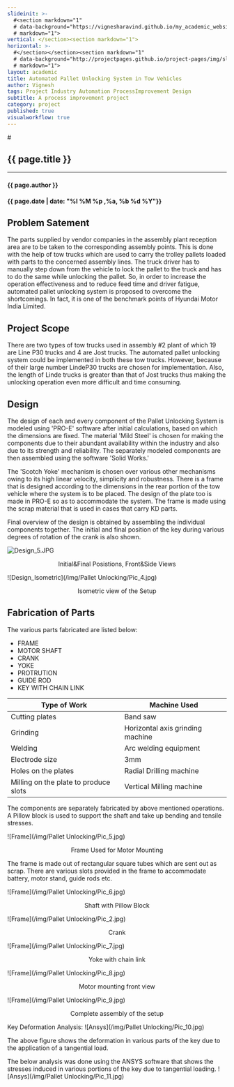 ```yaml
---
slideinit: >-
  #<section markdown="1"
  # data-background="https://vignesharavind.github.io/my_academic_website/img/slidebackground.png"><section
  # markdown="1">
vertical: </section><section markdown="1">
horizontal: >-
  #</section></section><section markdown="1"
  # data-background="http://projectpages.github.io/project-pages/img/slidebackground.png"><section
  # markdown="1">
layout: academic
title: Automated Pallet Unlocking System in Tow Vehicles
author: Vignesh
tags: Project Industry Automation ProcessImprovement Design
subtitle: A process improvement project
category: project
published: true
visualworkflow: true
---
```

<!-- Start Writing Below in Markdown -->

#<section markdown="1" data-background="https://vignesharavind.github.io/my_academic_website/img/slidebackground.png"><section markdown="1">

## {{ page.title }}

<hr>

#### {{ page.author }}

#### {{ page.date | date: "%I %M %p ,%a, %b %d %Y"}}


## Problem Satement

The parts supplied by vendor companies in the assembly plant reception area are to be taken to the corresponding assembly points. This is done with the help of tow trucks which are used to carry the trolley pallets loaded with parts to the concerned assembly lines. The truck driver has to manually step down from the vehicle to lock the pallet to the truck and has to do the same while unlocking the pallet. So, in order to increase the operation effectiveness and to reduce feed time and driver fatigue, automated pallet unlocking system is proposed to overcome the shortcomings. In fact, it is one of the benchmark points of Hyundai Motor India Limited.   

## Project Scope

There are two types of tow trucks used in assembly #2 plant of which 19 are Line P30 trucks and 4 are Jost trucks. The automated pallet unlocking system could be implemented in both these tow trucks. However, because of their large number LindeP30 trucks are chosen for implementation. Also, the length of Linde trucks is greater than that of Jost trucks thus making the unlocking operation even more difficult and time consuming.   

## Design

The design of each and every component of the Pallet Unlocking System is modeled using 'PRO-E' software after initial calculations, based on which the dimensions are fixed. The material 'Mild Steel' is chosen for making the components due to their abundant availability within the industry and also due to its strength and reliability. The separately modeled components are then assembled using the software 'Solid Works.'

The 'Scotch Yoke' mechanism is chosen over various other mechanisms owing to its high linear velocity, simplicity and robustness. There is a frame that is designed according to the dimensions in the rear portion of the tow vehicle where the system is to be placed. The design of the plate too is made in PRO-E so as to accommodate the system. The frame is made using the scrap material that is used in cases that carry KD parts.  

Final overview of the design is obtained by assembling the individual components together. The initial and final position of the key during various degrees of rotation of the crank is also shown.


![Design_5.JPG]({{site.baseurl}}/img/Design_5.JPG)
<p align="center">Initial&Final Posistions, Front&Side Views</p>

![Design_Isometric](/img/Pallet Unlocking/Pic_4.jpg)
<p align="center">Isometric view of the Setup</p>

## Fabrication of Parts

The various parts fabricated are listed below:

* FRAME
* MOTOR SHAFT
* CRANK
* YOKE
* PROTRUTION
* GUIDE ROD
* KEY WITH CHAIN LINK

| Type of Work | Machine Used
------- | -------
| Cutting plates  | Band saw
| Grinding | Horizontal axis grinding machine
| Welding | Arc welding equipment
| Electrode size | 3mm
| Holes on the plates | Radial Drilling machine
| Milling on the plate to produce slots | Vertical Milling machine


The components are separately fabricated by above mentioned operations. A Pillow block is used to support the shaft and take up bending and tensile stresses.

![Frame](/img/Pallet Unlocking/Pic_5.jpg)
<p align="center">Frame Used for Motor Mounting</p>

The frame is made out of rectangular square tubes which are sent out as scrap. There are various slots provided in the frame to accommodate battery, motor stand, guide rods etc.

![Frame](/img/Pallet Unlocking/Pic_6.jpg)
<p align="center">Shaft with Pillow Block</p>

![Frame](/img/Pallet Unlocking/Pic_2.jpg)
<p align="center">Crank</p>

![Frame](/img/Pallet Unlocking/Pic_7.jpg)
<p align="center">Yoke with chain link</p>

![Frame](/img/Pallet Unlocking/Pic_8.jpg)
<p align="center">Motor mounting front view</p>

![Frame](/img/Pallet Unlocking/Pic_9.jpg)
<p align="center">Complete assembly of the setup</p>

Key Deformation Analysis:
![Ansys](/img/Pallet Unlocking/Pic_10.jpg)

The above figure shows the deformation in various parts of the key due to the application of a tangential load.

The below analysis was done using the ANSYS software that shows the stresses induced in various portions of the key due to tangential loading.
![Ansys](/img/Pallet Unlocking/Pic_11.jpg)

